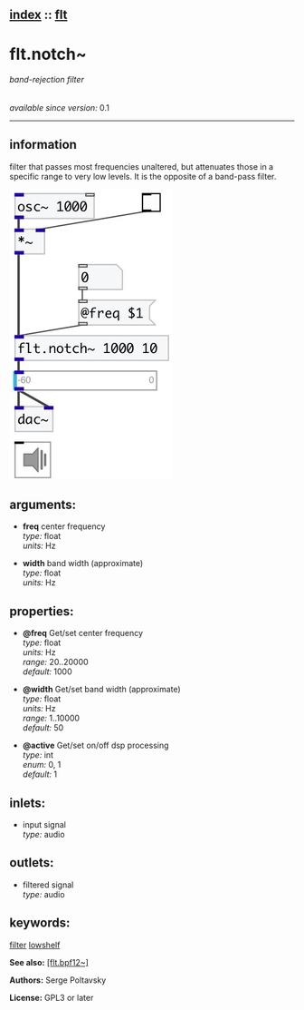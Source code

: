 [index](index.html) :: [flt](category_flt.html)
---

# flt.notch~

###### band-rejection filter

*available since version:* 0.1

---


## information
filter that passes most frequencies unaltered, but attenuates those in a specific
            range to very low levels. It is the opposite of a band-pass filter.



[![example](../examples/img/flt.notch~.jpg)](../examples/pd/flt.notch~.pd)



## arguments:

* **freq**
center frequency<br>
_type:_ float<br>
_units:_ Hz<br>

* **width**
band width (approximate)<br>
_type:_ float<br>
_units:_ Hz<br>





## properties:

* **@freq** 
Get/set center frequency<br>
_type:_ float<br>
_units:_ Hz<br>
_range:_ 20..20000<br>
_default:_ 1000<br>

* **@width** 
Get/set band width (approximate)<br>
_type:_ float<br>
_units:_ Hz<br>
_range:_ 1..10000<br>
_default:_ 50<br>

* **@active** 
Get/set on/off dsp processing<br>
_type:_ int<br>
_enum:_ 0, 1<br>
_default:_ 1<br>



## inlets:

* input signal<br>
_type:_ audio



## outlets:

* filtered signal<br>
_type:_ audio



## keywords:

[filter](keywords/filter.html)
[lowshelf](keywords/lowshelf.html)



**See also:**
[\[flt.bpf12~\]](flt.bpf12~.html)




**Authors:** Serge Poltavsky




**License:** GPL3 or later





